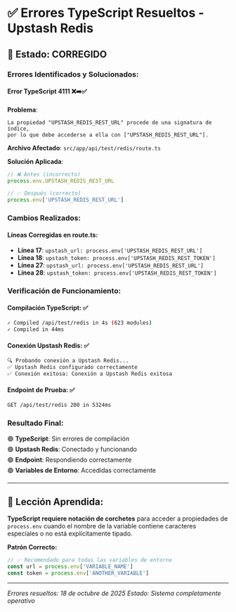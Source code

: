 # ✅ Errores TypeScript Resueltos - Upstash Redis

## 🎯 **Estado: CORREGIDO**

### **Errores Identificados y Solucionados:**

#### **Error TypeScript 4111** ❌➡️✅
**Problema**: 
```
La propiedad "UPSTASH_REDIS_REST_URL" procede de una signatura de índice, 
por lo que debe accederse a ella con ["UPSTASH_REDIS_REST_URL"].
```

**Archivo Afectado**: `src/app/api/test/redis/route.ts`

**Solución Aplicada**:
```typescript
// ❌ Antes (incorrecto)
process.env.UPSTASH_REDIS_REST_URL

// ✅ Después (correcto)
process.env['UPSTASH_REDIS_REST_URL']
```

### **Cambios Realizados:**

#### **Líneas Corregidas en route.ts:**
- **Línea 17**: `upstash_url: process.env['UPSTASH_REDIS_REST_URL']`
- **Línea 18**: `upstash_token: process.env['UPSTASH_REDIS_REST_TOKEN']`
- **Línea 27**: `upstash_url: process.env['UPSTASH_REDIS_REST_URL']`
- **Línea 28**: `upstash_token: process.env['UPSTASH_REDIS_REST_TOKEN']`

### **Verificación de Funcionamiento:**

#### **Compilación TypeScript:** ✅
```bash
✓ Compiled /api/test/redis in 4s (623 modules)
✓ Compiled in 44ms
```

#### **Conexión Upstash Redis:** ✅
```bash
🔍 Probando conexión a Upstash Redis...
✅ Upstash Redis configurado correctamente
✅ Conexión exitosa: Conexión a Upstash Redis exitosa
```

#### **Endpoint de Prueba:** ✅
```bash
GET /api/test/redis 200 in 5324ms
```

### **Resultado Final:**

🟢 **TypeScript**: Sin errores de compilación  
🟢 **Upstash Redis**: Conectado y funcionando  
🟢 **Endpoint**: Respondiendo correctamente  
🟢 **Variables de Entorno**: Accedidas correctamente  

---

## 📝 **Lección Aprendida:**

**TypeScript requiere notación de corchetes** para acceder a propiedades de `process.env` cuando el nombre de la variable contiene caracteres especiales o no está explícitamente tipado.

**Patrón Correcto:**
```typescript
// ✅ Recomendado para todas las variables de entorno
const url = process.env['VARIABLE_NAME']
const token = process.env['ANOTHER_VARIABLE']
```

---
*Errores resueltos: 18 de octubre de 2025*
*Estado: Sistema completamente operativo*